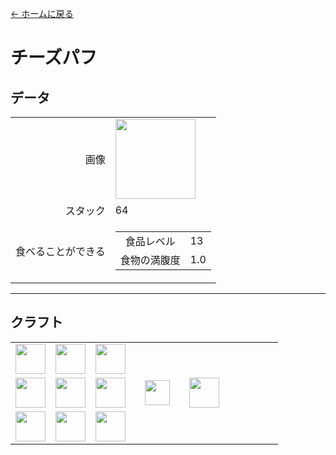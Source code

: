 [← ホームに戻る](../)
# チーズパフ

## データ
<table>
    <tr><td align="end">画像</td><td><img src="https://i.imgur.com/vddFUpl.png" width="128"/></td></tr>
    <tr><td align="end">スタック</td><td>64</td></tr>
    <tr>
        <td align="end">食べることができる</td>
        <td>
            <table>
                <tr><td align="center">食品レベル</td><td align="start">13</td></tr>
                <tr><td align="center">食物の満腹度</td><td align="start">1.0</td></tr>
            </table>
        </td>
    </tr>
</table>

---

## クラフト
<table>
    <tr><td><img src="https://i.imgur.com/wl43BjZ.png" width="48"/></td><td><img src="https://i.imgur.com/W9Dvsom.png" width="48"/></td><td><img src="https://i.imgur.com/wl43BjZ.png" width="48"/></td><td colspan="3"></td></tr>
    <tr><td><img src="https://i.imgur.com/K971eZe.png" width="48"/></td><td><img src="https://i.imgur.com/olzWTz3.png" width="48"/></td><td><img src="https://i.imgur.com/K971eZe.png" width="48"/></td><td width="70" align="center"><img src="https://i.imgur.com/VE0KqIE.png" width="40"/></td><td><img src="https://i.imgur.com/vddFUpl.png" width="48"/></td><td width="70"></td></tr>
    <tr><td><img src="https://i.imgur.com/wl43BjZ.png" width="48"/></td><td><img src="https://i.imgur.com/VxlENp3.png" width="48"/></td><td><img src="https://i.imgur.com/wl43BjZ.png" width="48"/></td><td colspan="3"></td></tr>
</table>
